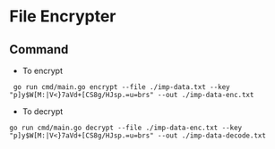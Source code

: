 # File Encrypter

## Command

- To encrypt
```
 go run cmd/main.go encrypt --file ./imp-data.txt --key "p]y$W[M:|V<}7aVd+[CS8g/HJsp.=u=brs" --out ./imp-data-enc.txt
```

- To decrypt
```
go run cmd/main.go decrypt --file ./imp-data-enc.txt --key "p]y$W[M:|V<}7aVd+[CS8g/HJsp.=u=brs" --out ./imp-data-decode.txt
```
